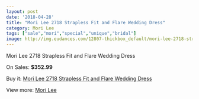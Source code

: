 ```yaml
---
layout: post
date: '2018-04-28'
title: "Mori Lee 2718 Strapless Fit and Flare Wedding Dress"
category: Mori Lee
tags: ["sale","mori","special","unique","bridal"]
image: http://img.eudances.com/12807-thickbox_default/mori-lee-2718-strapless-fit-and-flare-wedding-dress.jpg
---
```

Mori Lee 2718 Strapless Fit and Flare Wedding Dress

On Sales: **$352.99**
<a href="https://www.eudances.com/en/mori-lee/3918-mori-lee-2718-strapless-fit-and-flare-wedding-dress.html"><amp-img layout="responsive" width="600" height="600" src="//img.eudances.com/12807-thickbox_default/mori-lee-2718-strapless-fit-and-flare-wedding-dress.jpg" alt="Mori Lee 2718 Strapless Fit and Flare Wedding Dress 0" /></a>
<a href="https://www.eudances.com/en/mori-lee/3918-mori-lee-2718-strapless-fit-and-flare-wedding-dress.html"><amp-img layout="responsive" width="600" height="600" src="//img.eudances.com/12811-thickbox_default/mori-lee-2718-strapless-fit-and-flare-wedding-dress.jpg" alt="Mori Lee 2718 Strapless Fit and Flare Wedding Dress 1" /></a>
<a href="https://www.eudances.com/en/mori-lee/3918-mori-lee-2718-strapless-fit-and-flare-wedding-dress.html"><amp-img layout="responsive" width="600" height="600" src="//img.eudances.com/12810-thickbox_default/mori-lee-2718-strapless-fit-and-flare-wedding-dress.jpg" alt="Mori Lee 2718 Strapless Fit and Flare Wedding Dress 2" /></a>
<a href="https://www.eudances.com/en/mori-lee/3918-mori-lee-2718-strapless-fit-and-flare-wedding-dress.html"><amp-img layout="responsive" width="600" height="600" src="//img.eudances.com/12809-thickbox_default/mori-lee-2718-strapless-fit-and-flare-wedding-dress.jpg" alt="Mori Lee 2718 Strapless Fit and Flare Wedding Dress 3" /></a>
<a href="https://www.eudances.com/en/mori-lee/3918-mori-lee-2718-strapless-fit-and-flare-wedding-dress.html"><amp-img layout="responsive" width="600" height="600" src="//img.eudances.com/12808-thickbox_default/mori-lee-2718-strapless-fit-and-flare-wedding-dress.jpg" alt="Mori Lee 2718 Strapless Fit and Flare Wedding Dress 4" /></a>

Buy it: [Mori Lee 2718 Strapless Fit and Flare Wedding Dress](https://www.eudances.com/en/mori-lee/3918-mori-lee-2718-strapless-fit-and-flare-wedding-dress.html "Mori Lee 2718 Strapless Fit and Flare Wedding Dress")

View more: [Mori Lee](https://www.eudances.com/en/9-mori-lee "Mori Lee")